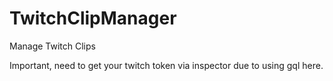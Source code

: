 # TwitchClipManager
Manage Twitch Clips


Important, need to get your twitch token via inspector due to using gql here.
